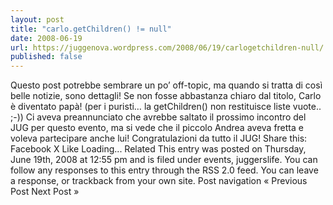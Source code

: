 ```yaml
---
layout: post
title: "carlo.getChildren() != null"
date: 2008-06-19
url: https://juggenova.wordpress.com/2008/06/19/carlogetchildren-null/
published: false 
---
```


Questo post potrebbe sembrare un po’ off-topic, ma quando si tratta di così belle notizie, sono dettagli! Se non fosse abbastanza chiaro dal titolo, Carlo è diventato papà! (per i puristi… la getChildren() non restituisce liste vuote.. ;-)) Ci aveva preannunciato che avrebbe saltato il prossimo incontro del JUG per questo evento, ma si vede che il piccolo Andrea aveva fretta e voleva partecipare anche lui! Congratulazioni da tutto il JUG! Share this: Facebook X Like Loading... Related This entry was posted on Thursday, June 19th, 2008 at 12:55 pm and is filed under events, juggerslife. You can follow any responses to this entry through the RSS 2.0 feed. You can leave a response, or trackback from your own site. Post navigation « Previous Post Next Post »
